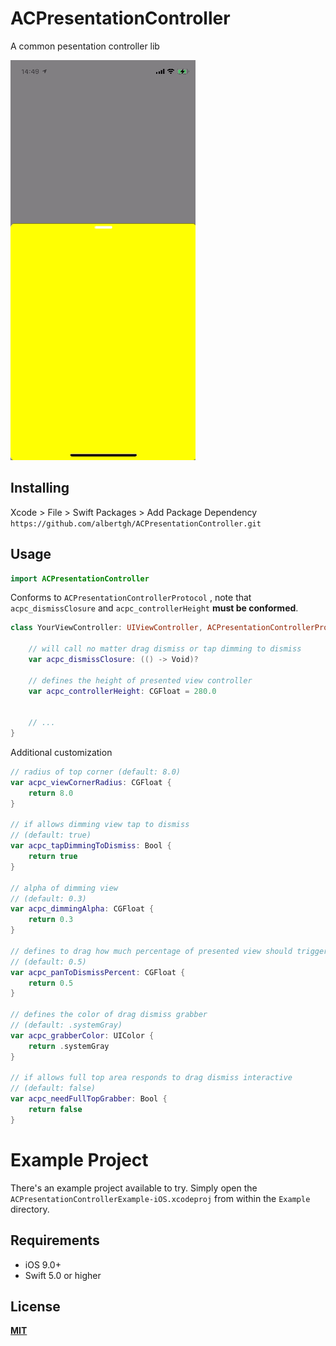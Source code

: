 # ACPresentationController
A common pesentation controller lib

![preview](https://raw.githubusercontent.com/albertgh/ACPresentationController/main/Resources/IMB_5Sw480.GIF)


## Installing

Xcode > File > Swift Packages > Add Package Dependency
`https://github.com/albertgh/ACPresentationController.git`


## Usage

```swift
import ACPresentationController
```

Conforms to `ACPresentationControllerProtocol` , note that `acpc_dismissClosure` and `acpc_controllerHeight` **must be conformed**.

```swift
class YourViewController: UIViewController, ACPresentationControllerProtocol {
    
    // will call no matter drag dismiss or tap dimming to dismiss
    var acpc_dismissClosure: (() -> Void)?
    
    // defines the height of presented view controller
    var acpc_controllerHeight: CGFloat = 280.0
    
    
    // ...
}
```

Additional customization

```swift
// radius of top corner (default: 8.0)
var acpc_viewCornerRadius: CGFloat {
    return 8.0
}

// if allows dimming view tap to dismiss
// (default: true)
var acpc_tapDimmingToDismiss: Bool {
    return true
}

// alpha of dimming view
// (default: 0.3)
var acpc_dimmingAlpha: CGFloat {
    return 0.3
}

// defines to drag how much percentage of presented view should trigger dismiss action when drag dismiss interactive finger up
// (default: 0.5)
var acpc_panToDismissPercent: CGFloat {
    return 0.5
}

// defines the color of drag dismiss grabber
// (default: .systemGray)
var acpc_grabberColor: UIColor {
    return .systemGray
}

// if allows full top area responds to drag dismiss interactive
// (default: false)
var acpc_needFullTopGrabber: Bool {
    return false
}
```


# Example Project

There's an example project available to try. Simply open the `ACPresentationControllerExample-iOS.xcodeproj` from within the `Example` directory.


## Requirements

- iOS 9.0+
- Swift 5.0 or higher


## License
[**MIT**](https://github.com/albertgh/ACPresentationController/blob/main/LICENSE)
